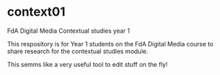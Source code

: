 context01
=========

FdA Digital Media Contextual studies year 1

This respository is for Year 1 students on the FdA Digital Media course to share research for the contextual studies module.

This semms like a very useful tool to edit stuff on the fly!
